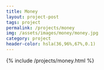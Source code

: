 ```yaml
---
title: Money
layout: project-post
tags: project
permalink: /projects/money
img: /assets/images/money/money.jpg
category: project
header-color: hsla(36,96%,67%,0.1)
---
```


{% include /projects/money.html %}



